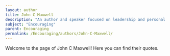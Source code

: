 ```yaml
---
layout: author
title: John C Maxwell
description: "An author and speaker focused on leadership and personal growth, emphasizing the importance of encouraging others."
subject: "Encouraging"
parent: Encouraging
permalink: /Encouraging/authors/John-C-Maxwell/
---
```


Welcome to the page of John C Maxwell! Here you can find their quotes.

